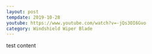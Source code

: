 ```yaml
---
layout: post
tempdate: 2019-10-28
youtube: https://www.youtube.com/watch?v=-jQs3OI6Gvo
category: Windshield Wiper Blade
---
```

test content